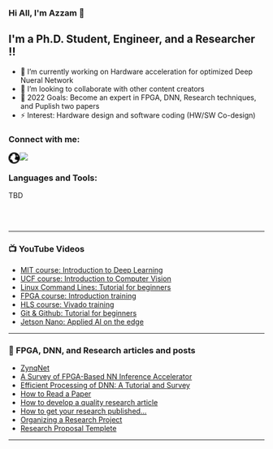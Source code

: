 ### Hi All, I'm Azzam 👋

## I'm a Ph.D. Student, Engineer, and a Researcher !!

- 🔭 I’m currently working on Hardware acceleration for optimized Deep Nueral Network  
- 👯 I’m looking to collaborate with other content creators
- 🥅 2022 Goals: Become an expert in FPGA, DNN, Research techniques, and Puplish two papers
- ⚡ Interest: Hardware design and software coding (HW/SW Co-design) 


### Connect with me:

[<img align="left"  width="22px" src="https://raw.githubusercontent.com/iconic/open-iconic/master/svg/globe.svg" />][website]
[<img align="left"  width="22px" src="https://cdn.jsdelivr.net/npm/simple-icons@v3/icons/linkedin.svg" />][linkedin]
  
<br />

### Languages and Tools:

TBD

<br />
<br />

---

### 📺 YouTube Videos 

<!-- YOUTUBE:START -->
- [MIT course: Introduction to Deep Learning](https://www.youtube.com/playlist?list=PLtBw6njQRU-rwp5__7C0oIVt26ZgjG9NI)
- [UCF course: Introduction to Computer Vision](https://www.youtube.com/playlist?list=PLd3hlSJsX_Ikm5il1HgmDB_z62BeoikFX)
- [Linux Command Lines: Tutorial for beginners](https://www.youtube.com/playlist?list=PLS1QulWo1RIb9WVQGJ_vh-RQusbZgO_As)
- [FPGA course: Introduction training](https://www.youtube.com/playlist?list=PLo7bVbJhQ6qxesicBHQwSl4nYOMJO2CHw)
- [HLS course: Vivado training](https://www.youtube.com/playlist?list=PLo7bVbJhQ6qzK6ELKCm8H_WEzzcr5YXHC)
- [Git & Github: Tutorial for beginners](https://www.youtube.com/playlist?list=PLeo1K3hjS3usJuxZZUBdjAcilgfQHkRzW)
- [Jetson Nano: Applied AI on the edge](https://www.youtube.com/playlist?list=PLeo1K3hjS3usJuxZZUBdjAcilgfQHkRzW)
<!-- YOUTUBE:END -->

---

### 📕 FPGA, DNN, and Research articles and posts

<!-- BLOG-POST-LIST:START -->
- [ZynqNet](https://github.com/dgschwend/zynqnet/blob/master/zynqnet_report.pdf)
- [A Survey of FPGA-Based NN Inference Accelerator](https://arxiv.org/pdf/1712.08934.pdf)
- [Efficient Processing of DNN: A Tutorial and Survey](https://www.rle.mit.edu/eems/wp-content/uploads/2017/11/2017_pieee_dnn.pdf)
- [How to Read a Paper](https://web.stanford.edu/class/cs245/readings/how-to-read-a-paper.pdf)
- [How to develop a quality research article](https://reader.elsevier.com/reader/sd/pii/S0268401221001195?token=8422AA019005983F04BC92B9D67AD7EBC05A95F2C78F367A9F1FC429B7EF03681FBA16596AECA0D1B3089EA741A946AA&originRegion=us-east-1&originCreation=20220112082659)
- [How to get your research published…](https://www.elsevier.com/?a=91173)
- [Organizing a Research Project](https://twp.duke.edu/sites/twp.duke.edu/files/file-attachments/research_project.pdf)
- [Research Proposal Templete](https://faculty.ksu.edu.sa/sites/default/files/ccis_rp_template_dec2017.pdf)
<!-- BLOG-POST-LIST:END -->

---

</details>

[website]: https://azzam.page
[linkedin]: https://www.linkedin.com/in/azzamabdulrahman/
